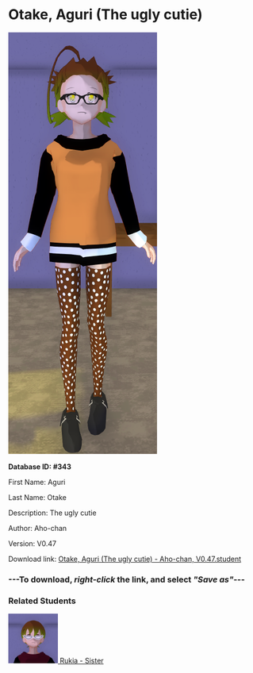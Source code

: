 # Otake, Aguri (The ugly cutie)

<img src="Files/Otake, Aguri (The ugly cutie).png" title="Otake, Aguri (The ugly cutie) - Aho-chan, V0.47">

**Database ID: #343**

First Name: Aguri

Last Name: Otake

Description: The ugly cutie

Author: Aho-chan

Version: V0.47

Download link: <a href="https://raw.githubusercontent.com/Arbiter1223/Daigaku-Gurashi-Custom-Students/master/Students/Files/Otake%2C%20Aguri%20(The%20ugly%20cutie)%20-%20Aho-chan%2C%20V0.47.student">Otake, Aguri (The ugly cutie) - Aho-chan, V0.47.student</a>

### ---**To download, _right-click_ the link, and select _"Save as"_**---

### Related Students

<a href="Otake, Rukia (Aguri's weird younger sister).md"><img src="Files/Thumbs/Otake, Rukia (Aguri's weird younger sister).png" height="100" width="100" title="Otake, Rukia (Aguri's weird younger sister) - Aho-chan, V0.47"></a><a href="Otake, Rukia (Aguri's weird younger sister).md"> Rukia - Sister</a>

